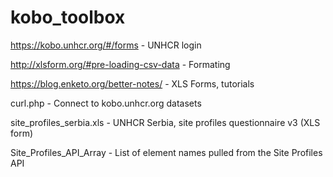 # kobo_toolbox

https://kobo.unhcr.org/#/forms - UNHCR login

http://xlsform.org/#pre-loading-csv-data - Formating

https://blog.enketo.org/better-notes/ - XLS Forms, tutorials

curl.php - Connect to kobo.unhcr.org datasets

site_profiles_serbia.xls - UNHCR Serbia, site profiles questionnaire v3 (XLS form)

Site_Profiles_API_Array - List of element names pulled from the Site Profiles API
